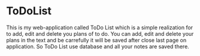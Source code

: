 # ToDoList
This is my web-application called ToDo List which is a simple realization for to add, edit and delete you plans of to do. You can add, edit and delete your plans in the text and be carrefully it will be saved after close last page on application. So ToDo List use database and all your notes are saved there.
